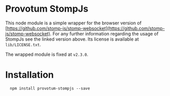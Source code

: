 Provotum StompJs
================

This node module is a simple wrapper for the browser version of [https://github.com/stomp-js/stomp-websocket](https://github.com/stomp-js/stomp-websocket).
For any further information regarding the usage of StompJs see the linked version above.
Its license is available at `lib/LICENSE.txt`.

The wrapped module is fixed at `v2.3.0`.

# Installation

```
  npm install provotum-stompjs --save
```
